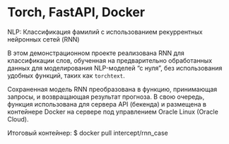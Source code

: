 # Torch, FastAPI, Docker

NLP: Классификация фамилий с использованием рекуррентных нейронных сетей (RNN)

В этом демонстрационном проекте реализована RNN для классификации слов, обученная на предварительно
обработанных данных для моделирования NLP-моделей “с нуля”, без использования удобных функций,
таких как `torchtext`.

Сохраненная модель RNN преобразована в функцию, принимающая запросы, и возвращающая результат прогноза. 
В свою очередь, функция использована для сервера API (бекенда) и размещена в контейнерe Docker на сервере 
под управлением Oracle Linux (Oracle Cloud).

Итоговый контейнер: $ docker pull intercept/rnn_case
